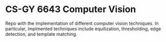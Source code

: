# CS-GY 6643 Computer Vision 
Repo with the implementation of different computer vision techniques. In particular, implmented techniques include equilization, thresholding, edge detection, and template matching.
